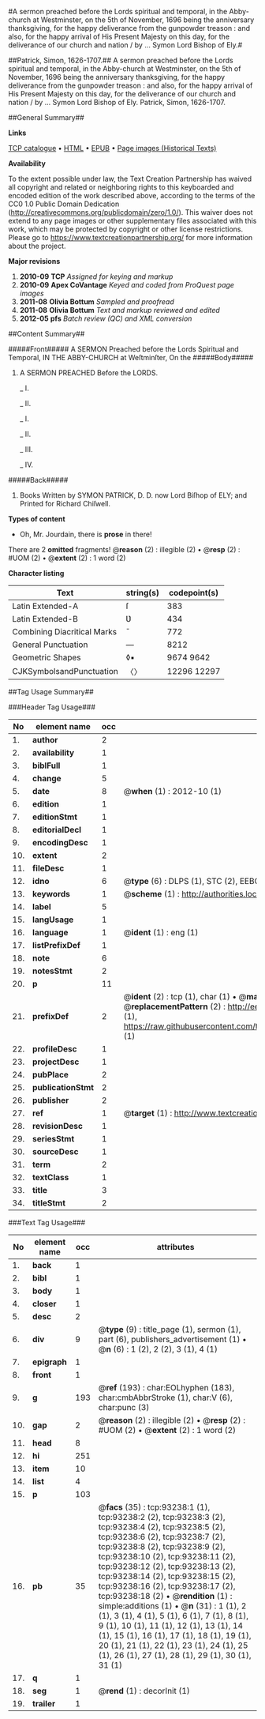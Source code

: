 #A sermon preached before the Lords spiritual and temporal, in the Abby-church at Westminster, on the 5th of November, 1696 being the anniversary thanksgiving, for the happy deliverance from the gunpowder treason : and also, for the happy arrival of His Present Majesty on this day, for the deliverance of our church and nation / by ... Symon Lord Bishop of Ely.#

##Patrick, Simon, 1626-1707.##
A sermon preached before the Lords spiritual and temporal, in the Abby-church at Westminster, on the 5th of November, 1696 being the anniversary thanksgiving, for the happy deliverance from the gunpowder treason : and also, for the happy arrival of His Present Majesty on this day, for the deliverance of our church and nation / by ... Symon Lord Bishop of Ely.
Patrick, Simon, 1626-1707.

##General Summary##

**Links**

[TCP catalogue](http://www.ota.ox.ac.uk/tcp/)  • 
[HTML](http://tei.it.ox.ac.uk/tcp/Texts-HTML/free/A56/A56707.html)  • 
[EPUB](http://tei.it.ox.ac.uk/tcp/Texts-EPUB/free/A56/A56707.epub) • 
[Page images (Historical Texts)](https://historicaltexts.jisc.ac.uk/eebo-12745149e)

**Availability**

To the extent possible under law, the Text Creation Partnership has waived all copyright and related or neighboring rights to this keyboarded and encoded edition of the work described above, according to the terms of the CC0 1.0 Public Domain Dedication (http://creativecommons.org/publicdomain/zero/1.0/). This waiver does not extend to any page images or other supplementary files associated with this work, which may be protected by copyright or other license restrictions. Please go to https://www.textcreationpartnership.org/ for more information about the project.

**Major revisions**

1. __2010-09__ __TCP__ *Assigned for keying and markup*
1. __2010-09__ __Apex CoVantage__ *Keyed and coded from ProQuest page images*
1. __2011-08__ __Olivia Bottum__ *Sampled and proofread*
1. __2011-08__ __Olivia Bottum__ *Text and markup reviewed and edited*
1. __2012-05__ __pfs__ *Batch review (QC) and XML conversion*

##Content Summary##

#####Front#####
A SERMON Preached before the Lords Spiritual and Temporal, IN THE ABBY-CHURCH at Weſtminſter, On the
#####Body#####

1. A SERMON PREACHED Before the LORDS.

    _ I.

    _ II.

    _ I.

    _ II.

    _ III.

    _ IV.

#####Back#####

1. Books Written by SYMON PATRICK, D. D. now Lord Biſhop of ELY; and Printed for Richard Chiſwell.

**Types of content**

  * Oh, Mr. Jourdain, there is **prose** in there!

There are 2 **omitted** fragments! 
 @__reason__ (2) : illegible (2)  •  @__resp__ (2) : #UOM (2)  •  @__extent__ (2) : 1 word (2)

**Character listing**


|Text|string(s)|codepoint(s)|
|---|---|---|
|Latin Extended-A|ſ|383|
|Latin Extended-B|Ʋ|434|
|Combining             Diacritical Marks|̄|772|
|General Punctuation|—|8212|
|Geometric Shapes|◊▪|9674 9642|
|CJKSymbolsandPunctuation|〈〉|12296 12297|

##Tag Usage Summary##

###Header Tag Usage###

|No|element name|occ|attributes|
|---|---|---|---|
|1.|__author__|2||
|2.|__availability__|1||
|3.|__biblFull__|1||
|4.|__change__|5||
|5.|__date__|8| @__when__ (1) : 2012-10 (1)|
|6.|__edition__|1||
|7.|__editionStmt__|1||
|8.|__editorialDecl__|1||
|9.|__encodingDesc__|1||
|10.|__extent__|2||
|11.|__fileDesc__|1||
|12.|__idno__|6| @__type__ (6) : DLPS (1), STC (2), EEBO-CITATION (1), OCLC (1), VID (1)|
|13.|__keywords__|1| @__scheme__ (1) : http://authorities.loc.gov/ (1)|
|14.|__label__|5||
|15.|__langUsage__|1||
|16.|__language__|1| @__ident__ (1) : eng (1)|
|17.|__listPrefixDef__|1||
|18.|__note__|6||
|19.|__notesStmt__|2||
|20.|__p__|11||
|21.|__prefixDef__|2| @__ident__ (2) : tcp (1), char (1)  •  @__matchPattern__ (2) : ([0-9\-]+):([0-9IVX]+) (1), (.+) (1)  •  @__replacementPattern__ (2) : http://eebo.chadwyck.com/downloadtiff?vid=$1&page=$2 (1), https://raw.githubusercontent.com/textcreationpartnership/Texts/master/tcpchars.xml#$1 (1)|
|22.|__profileDesc__|1||
|23.|__projectDesc__|1||
|24.|__pubPlace__|2||
|25.|__publicationStmt__|2||
|26.|__publisher__|2||
|27.|__ref__|1| @__target__ (1) : http://www.textcreationpartnership.org/docs/. (1)|
|28.|__revisionDesc__|1||
|29.|__seriesStmt__|1||
|30.|__sourceDesc__|1||
|31.|__term__|2||
|32.|__textClass__|1||
|33.|__title__|3||
|34.|__titleStmt__|2||


###Text Tag Usage###

|No|element name|occ|attributes|
|---|---|---|---|
|1.|__back__|1||
|2.|__bibl__|1||
|3.|__body__|1||
|4.|__closer__|1||
|5.|__desc__|2||
|6.|__div__|9| @__type__ (9) : title_page (1), sermon (1), part (6), publishers_advertisement (1)  •  @__n__ (6) : 1 (2), 2 (2), 3 (1), 4 (1)|
|7.|__epigraph__|1||
|8.|__front__|1||
|9.|__g__|193| @__ref__ (193) : char:EOLhyphen (183), char:cmbAbbrStroke (1), char:V (6), char:punc (3)|
|10.|__gap__|2| @__reason__ (2) : illegible (2)  •  @__resp__ (2) : #UOM (2)  •  @__extent__ (2) : 1 word (2)|
|11.|__head__|8||
|12.|__hi__|251||
|13.|__item__|10||
|14.|__list__|4||
|15.|__p__|103||
|16.|__pb__|35| @__facs__ (35) : tcp:93238:1 (1), tcp:93238:2 (2), tcp:93238:3 (2), tcp:93238:4 (2), tcp:93238:5 (2), tcp:93238:6 (2), tcp:93238:7 (2), tcp:93238:8 (2), tcp:93238:9 (2), tcp:93238:10 (2), tcp:93238:11 (2), tcp:93238:12 (2), tcp:93238:13 (2), tcp:93238:14 (2), tcp:93238:15 (2), tcp:93238:16 (2), tcp:93238:17 (2), tcp:93238:18 (2)  •  @__rendition__ (1) : simple:additions (1)  •  @__n__ (31) : 1 (1), 2 (1), 3 (1), 4 (1), 5 (1), 6 (1), 7 (1), 8 (1), 9 (1), 10 (1), 11 (1), 12 (1), 13 (1), 14 (1), 15 (1), 16 (1), 17 (1), 18 (1), 19 (1), 20 (1), 21 (1), 22 (1), 23 (1), 24 (1), 25 (1), 26 (1), 27 (1), 28 (1), 29 (1), 30 (1), 31 (1)|
|17.|__q__|1||
|18.|__seg__|1| @__rend__ (1) : decorInit (1)|
|19.|__trailer__|1||
